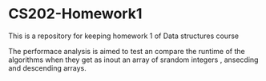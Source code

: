 # CS202-Homework1
This is a repository for keeping homework 1 of Data structures course

The performace analysis is aimed to test an compare the runtime of the 
algorithms when they get as inout an array of srandom integers , ansecding
and descending arrays.
